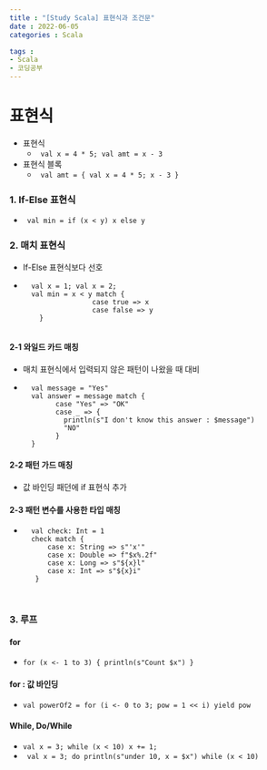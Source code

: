 ```yaml
---
title : "[Study Scala] 표현식과 조건문"
date : 2022-06-05
categories : Scala

tags :
- Scala
- 코딩공부
---
```


# 표현식
- 표현식
  - <code> val x = 4 * 5; val amt = x - 3 </code>
- 표현식 블록
  - <code> val amt = { val x = 4 * 5; x - 3 } </code>

### 1. If-Else 표현식
  - <code> val min = if (x < y) x else y </code>
  
### 2. 매치 표현식
  - If-Else 표현식보다 선호
  - ```
      val x = 1; val x = 2;
      val min = x < y match {  
                     case true => x   
                     case false => y
        }


#### 2-1 와일드 카드 매칭
  - 매치 표현식에서 입력되지 않은 패턴이 나왔을 때 대비
  - ```
      val message = "Yes"
      val answer = message match {
            case "Yes" => "OK"
            case _ => {
              println(s"I don't know this answer : $message")
              "NO"
            }
      }

#### 2-2 패턴 가드 매칭
  - 값 바인딩 패던에 if 표현식 추가

#### 2-3 패턴 변수를 사용한 타입 매칭
  - ```
      val check: Int = 1
      check match {
          case x: String => s"'x'"
          case x: Double => f"$x%.2f"
          case x: Long => s"${x}l"
          case x: Int => s"${x}i"
       }
 
  
### 3. 루프

#### for
  - ``` for (x <- 1 to 3) { println(s"Count $x") } ```

#### for : 값 바인딩
  - ``` val powerOf2 = for (i <- 0 to 3; pow = 1 << i) yield pow ```
  
#### While, Do/While
  - ``` val x = 3; while (x < 10) x += 1; ```
  - ``` val x = 3; do println(s"under 10, x = $x") while (x < 10)```            
